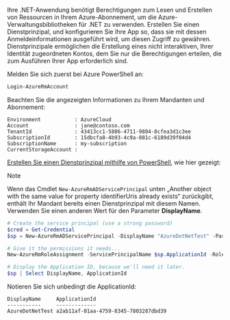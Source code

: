 Ihre .NET-Anwendung benötigt Berechtigungen zum Lesen und Erstellen von Ressourcen in Ihrem Azure-Abonnement, um die Azure-Verwaltungsbibliotheken für .NET zu verwenden. Erstellen Sie einen Dienstprinzipal, und konfigurieren Sie Ihre App so, dass sie mit dessen Anmeldeinformationen ausgeführt wird, um diesen Zugriff zu gewähren. Dienstprinzipale ermöglichen die Erstellung eines nicht interaktiven, Ihrer Identität zugeordneten Kontos, dem Sie nur die Berechtigungen erteilen, die zum Ausführen Ihrer App erforderlich sind.

Melden Sie sich zuerst bei Azure PowerShell an:

```powershell
Login-AzureRmAccount
```

Beachten Sie die angezeigten Informationen zu Ihrem Mandanten und Abonnement:

```plaintext
Environment           : AzureCloud
Account               : jane@contoso.com
TenantId              : 43413cc1-5886-4711-9804-8cfea3d1c3ee
SubscriptionId        : 15dbcfa8-4b93-4c9a-881c-6189d39f04d4
SubscriptionName      : my-subscription
CurrentStorageAccount : 
```

[Erstellen Sie einen Dienstprinzipal mithilfe von PowerShell](/powershell/azure/create-azure-service-principal-azureps), wie hier gezeigt: 

> [!NOTE]
> Wenn das Cmdlet `New-AzureRmADServicePrincipal` unten „Another object with the same value for property identifierUris already exists“ zurückgibt, enthält Ihr Mandant bereits einen Dienstprinzipal mit diesem Namen. Verwenden Sie einen anderen Wert für den Parameter **DisplayName**. 

```powershell
# Create the service principal (use a strong password)
$cred = Get-Credential
$sp = New-AzureRmADServicePrincipal -DisplayName "AzureDotNetTest" -Password $cred.Password

# Give it the permissions it needs...
New-AzureRmRoleAssignment -ServicePrincipalName $sp.ApplicationId -RoleDefinitionName Contributor

# Display the Application ID, because we'll need it later.
$sp | Select DisplayName, ApplicationId
```

Notieren Sie sich unbedingt die ApplicationId:

```plaintext
DisplayName     ApplicationId
-----------     -------------
AzureDotNetTest a2ab11af-01aa-4759-8345-7803287dbd39
```
